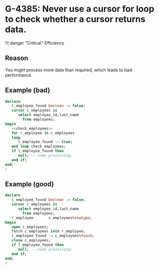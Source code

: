 # G-4385: Never use a cursor for loop to check whether a cursor returns data.

!!! danger "Critical"
    Efficiency

## Reason

You might process more data than required, which leads to bad performance.

## Example (bad)

``` sql
declare
   l_employee_found boolean := false;
   cursor c_employees is
      select employee_id,last_name
        from employees;
begin
   <<check_employees>>
   for r_employee in c_employees
   loop
      l_employee_found := true;
   end loop check_employees;
   if l_employee_found then
      null; -- some processing;
   end if;
end;
/
```

## Example (good)

``` sql
declare
   l_employee_found boolean := false;
   cursor c_employees is
      select employee_id,last_name
        from employees;
   r_employee       c_employees%rowtype;
begin
   open c_employees;
   fetch c_employees into r_employee;
   l_employee_found := c_employees%found;
   close c_employees;
   if l_employee_found then
      null; -- some processing;
   end if;
end;
/
```